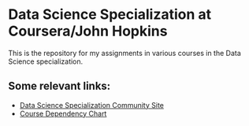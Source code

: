 # Data Science Specialization at Coursera/John Hopkins

This is the repository for my assignments in various courses in the Data Science specialization.

## Some relevant links:

- [Data Science Specialization Community Site](http://datasciencespecialization.github.io/)
- [Course Dependency Chart](https://d396qusza40orc.cloudfront.net/rprog/doc/JHDSS_CourseDependencies.pdf)
